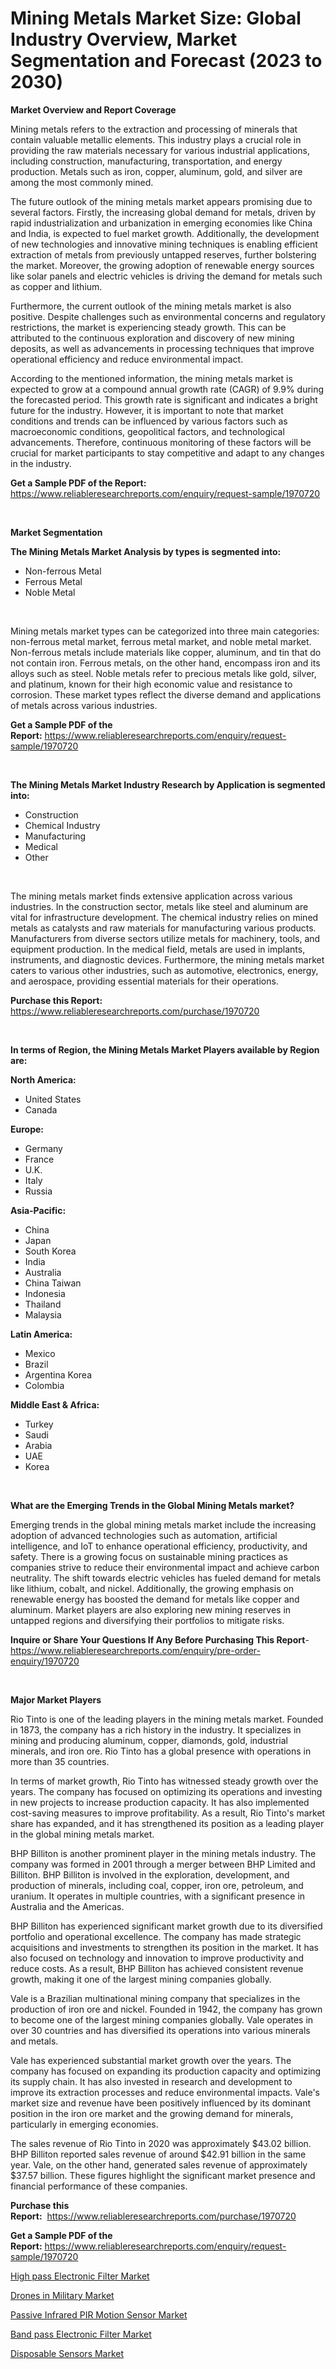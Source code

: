 <p><h1>Mining Metals Market Size: Global Industry Overview, Market Segmentation and Forecast (2023 to 2030)</h1></p><p><strong>Market Overview and Report Coverage</strong></p>
<p><p>Mining metals refers to the extraction and processing of minerals that contain valuable metallic elements. This industry plays a crucial role in providing the raw materials necessary for various industrial applications, including construction, manufacturing, transportation, and energy production. Metals such as iron, copper, aluminum, gold, and silver are among the most commonly mined.</p><p>The future outlook of the mining metals market appears promising due to several factors. Firstly, the increasing global demand for metals, driven by rapid industrialization and urbanization in emerging economies like China and India, is expected to fuel market growth. Additionally, the development of new technologies and innovative mining techniques is enabling efficient extraction of metals from previously untapped reserves, further bolstering the market. Moreover, the growing adoption of renewable energy sources like solar panels and electric vehicles is driving the demand for metals such as copper and lithium.</p><p>Furthermore, the current outlook of the mining metals market is also positive. Despite challenges such as environmental concerns and regulatory restrictions, the market is experiencing steady growth. This can be attributed to the continuous exploration and discovery of new mining deposits, as well as advancements in processing techniques that improve operational efficiency and reduce environmental impact.</p><p>According to the mentioned information, the mining metals market is expected to grow at a compound annual growth rate (CAGR) of 9.9% during the forecasted period. This growth rate is significant and indicates a bright future for the industry. However, it is important to note that market conditions and trends can be influenced by various factors such as macroeconomic conditions, geopolitical factors, and technological advancements. Therefore, continuous monitoring of these factors will be crucial for market participants to stay competitive and adapt to any changes in the industry.</p></p>
<p><strong>Get a Sample PDF of the Report:</strong> <a href="https://www.reliableresearchreports.com/enquiry/request-sample/1970720">https://www.reliableresearchreports.com/enquiry/request-sample/1970720</a></p>
<p>&nbsp;</p>
<p><strong>Market Segmentation</strong></p>
<p><strong>The Mining Metals Market Analysis by types is segmented into:</strong></p>
<p><ul><li>Non-ferrous Metal</li><li>Ferrous Metal</li><li>Noble Metal</li></ul></p>
<p>&nbsp;</p>
<p><p>Mining metals market types can be categorized into three main categories: non-ferrous metal market, ferrous metal market, and noble metal market. Non-ferrous metals include materials like copper, aluminum, and tin that do not contain iron. Ferrous metals, on the other hand, encompass iron and its alloys such as steel. Noble metals refer to precious metals like gold, silver, and platinum, known for their high economic value and resistance to corrosion. These market types reflect the diverse demand and applications of metals across various industries.</p></p>
<p><strong>Get a Sample PDF of the Report:</strong>&nbsp;<a href="https://www.reliableresearchreports.com/enquiry/request-sample/1970720">https://www.reliableresearchreports.com/enquiry/request-sample/1970720</a></p>
<p>&nbsp;</p>
<p><strong>The Mining Metals Market Industry Research by Application is segmented into:</strong></p>
<p><ul><li>Construction</li><li>Chemical Industry</li><li>Manufacturing</li><li>Medical</li><li>Other</li></ul></p>
<p>&nbsp;</p>
<p><p>The mining metals market finds extensive application across various industries. In the construction sector, metals like steel and aluminum are vital for infrastructure development. The chemical industry relies on mined metals as catalysts and raw materials for manufacturing various products. Manufacturers from diverse sectors utilize metals for machinery, tools, and equipment production. In the medical field, metals are used in implants, instruments, and diagnostic devices. Furthermore, the mining metals market caters to various other industries, such as automotive, electronics, energy, and aerospace, providing essential materials for their operations.</p></p>
<p><strong>Purchase this Report:</strong>&nbsp; <a href="https://www.reliableresearchreports.com/purchase/1970720">https://www.reliableresearchreports.com/purchase/1970720</a></p>
<p>&nbsp;</p>
<p><strong>In terms of Region, the Mining Metals Market Players available by Region are:</strong></p>
<p>
    <p> <strong> North America: </strong>
        <ul>
            <li>United States</li>
            <li>Canada</li>
        </ul>
        </p> 
    <p> <strong> Europe: </strong>
        <ul>
            <li>Germany</li>
            <li>France</li>
            <li>U.K.</li>
            <li>Italy</li>
            <li>Russia</li>
        </ul>
        </p> 
    <p> <strong> Asia-Pacific: </strong>
        <ul>
            <li>China</li>
            <li>Japan</li>
            <li>South Korea</li>
            <li>India</li>
            <li>Australia</li>
            <li>China Taiwan</li>
            <li>Indonesia</li>
            <li>Thailand</li>
            <li>Malaysia</li>
        </ul>
        </p> 
    <p> <strong> Latin America: </strong>
        <ul>
            <li>Mexico</li>
            <li>Brazil</li>
            <li>Argentina Korea</li>
            <li>Colombia</li>
        </ul>
        </p> 
    <p> <strong> Middle East & Africa: </strong>
        <ul>
            <li>Turkey</li>
            <li>Saudi</li>
            <li>Arabia</li>
            <li>UAE</li>
            <li>Korea</li>
        </ul>
    </p>
    </p>
<p>&nbsp;</p>
<p><strong>What are the Emerging Trends in the Global Mining Metals market?</strong></p>
<p><p>Emerging trends in the global mining metals market include the increasing adoption of advanced technologies such as automation, artificial intelligence, and IoT to enhance operational efficiency, productivity, and safety. There is a growing focus on sustainable mining practices as companies strive to reduce their environmental impact and achieve carbon neutrality. The shift towards electric vehicles has fueled demand for metals like lithium, cobalt, and nickel. Additionally, the growing emphasis on renewable energy has boosted the demand for metals like copper and aluminum. Market players are also exploring new mining reserves in untapped regions and diversifying their portfolios to mitigate risks.</p></p>
<p><strong>Inquire or Share Your Questions If Any Before Purchasing This Report</strong>- <a href="https://www.reliableresearchreports.com/enquiry/pre-order-enquiry/1970720">https://www.reliableresearchreports.com/enquiry/pre-order-enquiry/1970720</a></p>
<p>&nbsp;</p>
<p><strong>Major Market Players</strong></p>
<p><p>Rio Tinto is one of the leading players in the mining metals market. Founded in 1873, the company has a rich history in the industry. It specializes in mining and producing aluminum, copper, diamonds, gold, industrial minerals, and iron ore. Rio Tinto has a global presence with operations in more than 35 countries.</p><p>In terms of market growth, Rio Tinto has witnessed steady growth over the years. The company has focused on optimizing its operations and investing in new projects to increase production capacity. It has also implemented cost-saving measures to improve profitability. As a result, Rio Tinto's market share has expanded, and it has strengthened its position as a leading player in the global mining metals market.</p><p>BHP Billiton is another prominent player in the mining metals industry. The company was formed in 2001 through a merger between BHP Limited and Billiton. BHP Billiton is involved in the exploration, development, and production of minerals, including coal, copper, iron ore, petroleum, and uranium. It operates in multiple countries, with a significant presence in Australia and the Americas.</p><p>BHP Billiton has experienced significant market growth due to its diversified portfolio and operational excellence. The company has made strategic acquisitions and investments to strengthen its position in the market. It has also focused on technology and innovation to improve productivity and reduce costs. As a result, BHP Billiton has achieved consistent revenue growth, making it one of the largest mining companies globally.</p><p>Vale is a Brazilian multinational mining company that specializes in the production of iron ore and nickel. Founded in 1942, the company has grown to become one of the largest mining companies globally. Vale operates in over 30 countries and has diversified its operations into various minerals and metals.</p><p>Vale has experienced substantial market growth over the years. The company has focused on expanding its production capacity and optimizing its supply chain. It has also invested in research and development to improve its extraction processes and reduce environmental impacts. Vale's market size and revenue have been positively influenced by its dominant position in the iron ore market and the growing demand for minerals, particularly in emerging economies.</p><p>The sales revenue of Rio Tinto in 2020 was approximately $43.02 billion. BHP Billiton reported sales revenue of around $42.91 billion in the same year. Vale, on the other hand, generated sales revenue of approximately $37.57 billion. These figures highlight the significant market presence and financial performance of these companies.</p></p>
<p><strong>Purchase this Report:</strong>&nbsp;&nbsp;<a href="https://www.reliableresearchreports.com/purchase/1970720">https://www.reliableresearchreports.com/purchase/1970720</a></p>
<p></p>
<p><strong>Get a Sample PDF of the Report:</strong>&nbsp;<a href="https://www.reliableresearchreports.com/enquiry/request-sample/1970720">https://www.reliableresearchreports.com/enquiry/request-sample/1970720</a></p>
<p><p><a href="https://medium.com/@joanobrien1990/high-pass-electronic-filter-market-outlook-industry-overview-and-forecast-2023-to-2030-35fce6235635">High pass Electronic Filter Market</a></p><p><a href="https://medium.com/@carolynfuller1997/drones-in-military-market-outlook-industry-overview-and-forecast-2023-to-2030-5cb0f92afd9b">Drones in Military Market</a></p><p><a href="https://medium.com/@digitaldiviner12/passive-infrared-pir-motion-sensor-market-analysis-its-cagr-market-segmentation-and-global-cde8686fe53b">Passive Infrared PIR Motion Sensor Market</a></p><p><a href="https://medium.com/@tiffanytran1905/band-pass-electronic-filter-market-share-evolution-and-market-growth-trends-2023-2030-abec985f23bf">Band pass Electronic Filter Market</a></p><p><a href="https://medium.com/@rosejohnson762014/disposable-sensors-market-exploring-market-share-market-trends-and-future-growth-a08376c76aad">Disposable Sensors Market</a></p></p>